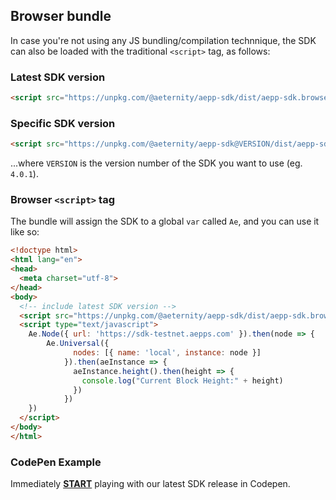 ## Browser bundle

In case you're not using any JS bundling/compilation technnique, the SDK can also be loaded with the traditional `<script>` tag, as follows:

### Latest SDK version

```html
<script src="https://unpkg.com/@aeternity/aepp-sdk/dist/aepp-sdk.browser-script.js"></script>
```

### Specific SDK version
```html
<script src="https://unpkg.com/@aeternity/aepp-sdk@VERSION/dist/aepp-sdk.browser-script.js"></script>
```
...where `VERSION` is the version number of the SDK you want to use (eg. `4.0.1`).

### Browser `<script>` tag
The bundle will assign the SDK to a global `var` called `Ae`, and you can use it like so:

```html
<!doctype html>
<html lang="en">
<head>
  <meta charset="utf-8">
</head>
<body>
  <!-- include latest SDK version -->
  <script src="https://unpkg.com/@aeternity/aepp-sdk/dist/aepp-sdk.browser-script.js"></script>
  <script type="text/javascript">
    Ae.Node({ url: 'https://sdk-testnet.aepps.com' }).then(node => {
        Ae.Universal({
              nodes: [{ name: 'local', instance: node }]
            }).then(aeInstance => {
              aeInstance.height().then(height => {
                console.log("Current Block Height:" + height)
              })
            })
    })
  </script>
</body>
</html>
```

### CodePen Example
Immediately [**START**](https://codepen.io/ricricucit/pen/JQWRNb) playing with our latest SDK release in Codepen.
